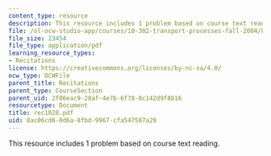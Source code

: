 ```yaml
---
content_type: resource
description: This resource includes 1 problem based on course text reading.
file: /ol-ocw-studio-app/courses/10-302-transport-processes-fall-2004/8ac06cd60d6a8fbd9967cfa547587a29_rec1028.pdf
file_size: 23454
file_type: application/pdf
learning_resource_types:
- Recitations
license: https://creativecommons.org/licenses/by-nc-sa/4.0/
ocw_type: OCWFile
parent_title: Recitations
parent_type: CourseSection
parent_uid: 2f06eac9-28af-4e7b-6f78-8c142d9f8b16
resourcetype: Document
title: rec1028.pdf
uid: 8ac06cd6-0d6a-8fbd-9967-cfa547587a29
---
```

This resource includes 1 problem based on course text reading.